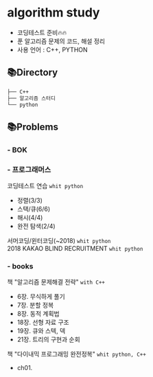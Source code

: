 # algorithm study
- 코딩테스트 준비🔥🔥
- 푼 알고리즘 문제의 코드, 해설 정리
- 사용 언어 : C++, PYTHON
  
## 📚Directory


```default
├── C++
├── 알고리즘 스터디
└── python
```



  
## 📚Problems
### - BOK
### - 프로그래머스
코딩테스트 연습 `whit python`
- 정렬(3/3)
- 스택/큐(6/6)
- 해시(4/4)
- 완전 탐색(2/4)
   
서머코딩/윈터코딩(~2018) `whit python`  
2018 KAKAO BLIND RECRUITMENT `whit python`  
  
### - books
책 "알고리즘 문제해결 전략" `with C++` 
- 6장. 무식하게 풀기  
- 7장. 분할 정복  
- 8장. 동적 계획법  
- 18장. 선형 자료 구조  
- 19장. 큐와 스텍, 덱  
- 21장. 트리의 구현과 순회
  
책 "다이내믹 프로그래밍 완전정복" `whit python, C++`
- ch01. 
